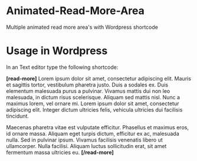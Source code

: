 # Animated-Read-More-Area
Multiple animated read more area's with Wordpress shortcode

# Usage in Wordpress
In an Text editor type the following shortcode:

**[read-more]**
Lorem ipsum dolor sit amet, consectetur adipiscing elit. Mauris et sagittis tortor, vestibulum pharetra justo. Duis a sodales ex. Duis elementum malesuada purus a pulvinar. Vivamus mattis dui non leo malesuada, in dictum risus scelerisque. Aliquam sed mattis nisl. Nunc a maximus lorem, vel ornare mi. Lorem ipsum dolor sit amet, consectetur adipiscing elit. Integer dictum ultricies felis, vehicula ultricies dui facilisis tincidunt.

Maecenas pharetra vitae est vulputate efficitur. Phasellus et maximus eros, id ornare massa. Aliquam eget turpis dictum, efficitur ex ac, malesuada nulla. Sed in pulvinar ipsum. Vivamus facilisis venenatis libero ut ullamcorper. Nulla facilisi. Aliquam luctus sollicitudin erat, sit amet fermentum massa ultricies eu.
**[/read-more]**
